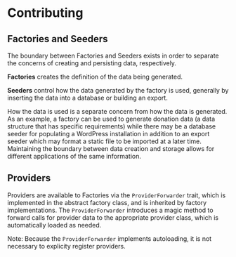 # Contributing

## Factories and Seeders

The boundary between Factories and Seeders exists in order to separate the  concerns of creating and persisting data, respectively.

**Factories** creates the definition of the data being generated.

**Seeders** control how the data generated by the factory is used, generally by inserting the data into a database or building an export.

How the data is used is a separate concern from how the data is generated. As an example, a factory can be used to generate donation data (a data structure that has specific requirements) while there may be a database seeder for populating a WordPress installation in addition to an export seeder which may format a static file to be imported at a later time. Maintaining the boundary between data creation and storage allows for different applications of the same information.

## Providers

Providers are available to Factories via the `ProviderForwarder` trait, which is implemented in the abstract factory class, and is inherited by factory implementations. The `ProviderForwarder` introduces a magic method to forward calls for provider data to the appropriate provider class, which is automatically loaded as needed.

Note: Because the `ProviderForwarder` implements autoloading, it is not necessary to explicity register providers.
